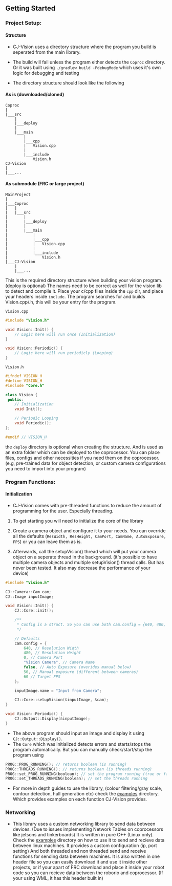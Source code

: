## Getting Started

### Project Setup: 

#### Structure
- CJ-Vision uses a directory structure where the program you build is seperated from the main library.

- The build will fail unless the program either detects the `Coproc` directory. Or it was built using `./gradlew build -PdebugMode` which uses it's own logic for debugging and testing

- The directory structure should look like the following

#### As is (downloaded/cloned)

```
Coproc
|
|___src
	|
	|___deploy
	|
	|___main
		|
		|___cpp
		|	Vision.cpp
		|
		|___include
			Vision.h
CJ-Vision
|
|___...
```

#### As submodule (FRC or large project)
```
MainProject
|
|___Coproc
|	|
|	|___src
|		|
|		|___deploy
|		|
|		|___main
|			|
|			|___cpp
|			|	Vision.cpp
|			|
|			|___include
|				Vision.h
|___CJ-Vision
	|
	|___...
```

This is the required directory structure when building your vision program. (deploy is optional) The names need to be correct as well for the vision lib to detect and compile it. Place your c/cpp files inside the `cpp` dir, and place your headers inside `include`. The program searches for and builds Vision.cpp/.h, this will be your entry for the program.

`Vision.cpp`
```cpp
#include "Vision.h"

void Vision::Init() {
	// Logic here will run once (Initialization)
}

void Vision::Periodic() {
	// Logic here will run periodicly (Looping)
}
```

`Vision.h`
```cpp
#ifndef VISION_H
#define VISION_H
#include "Core.h"

class Vision {
 public:
	// Initialization
	void Init();

	// Periodic Looping
	void Periodic();
};

#endif // VISION_H
```

the `deploy` directory is optional when creating the structure. And is used as an extra folder which can be deployed to the coprocessor. You can place files, configs and other necessities if you need them on the coprocessor. (e.g, pre-trained data for object detection, or custom camera configurations you need to import into your program)

### Program Functions:

#### Initialization
- CJ-Vision comes with pre-threaded functions to reduce the amount of programming for the user. Especially threading.

1. To get starting you will need to initialize the core of the library

2. Create a camera object and configure it to your needs. You can override all the defaults (`ResWidth, ResHeight, CamPort, CamName, AutoExposure, FPS`) or you can leave them as is.

3. Afterwards, call the setupVision() thread which will put your camera object on a seperate thread in the background. (it's possible to have multiple camera objects and multiple setupVision() thread calls. But has never been tested. It also may decrease the performance of your device)

```cpp
#include "Vision.h"

CJ::Camera::Cam cam;
CJ::Image inputImage;

void Vision::Init() {
	CJ::Core::init();

	/**
	 * Config is a struct. So you can use both cam.config = {640, 480, ...} or cam.config.ResWidth = 640; cam.config.ResHeight = 480; ... 
	 */

	// Defaults
	cam.config = {
		640, // Resolution Width
		480, // Resolution Height
		0, // Camera Port
		"Vision Camera", // Camera Name
		false, // Auto Exposure (overides manual below)
		50, // Manual exposure (different between cameras)
		60 // Target FPS
	};

	inputImage.name = "Input from Camera";

	CJ::Core::setupVision(&inputImage, &cam);
}

void Vision::Periodic() {
	CJ::Output::Display(&inputImage);
}
```

- The above program should input an image and display it using `CJ::Output::Display()`. 
- The `Core` which was initialized detects errors and starts/stops the program automatically. But you can manually check/start/stop the program using

```cpp
PROG::PROG_RUNNING(); // returns boolean (is running)
PROG::THREADS_RUNNING(); // returns boolean (is threads running)
PROG::set_PROG_RUNNING(boolean); // set the program running (true or false)
PROG::set_THREADS_RUNNING(boolean); // set the threads running
```


- For more in depth guides to use the library, (colour filtering/gray scale, contour detection, hull generation etc) check the [examples](examples/README.md) directory. Which provides examples on each function CJ-Vision provides.

### Networking 
- This library uses a custom networking library to send data between devices. (Due to issues implementing Network Tables on coprocessors like jetsons and tinkerboards) It is written in pure C++ (Linux only). Check the [examples](examples/README.md) directory on how to use it to send and recieve data between linux machines. It provides a custom configuration (ip, port setting) And both threaded and non threaded send and receive functions for sending data between machines. It is also written in one header file so you can easily download it and use it inside other projects, or if your apart of FRC download and place it inside your robot code so you can recieve data between the roborio and coprocessor. (If your using WML, it has this header built in)
